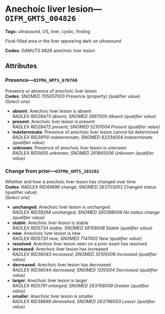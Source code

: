 # Anechoic liver lesion—`OIFM_GMTS_004826`

**Tags:** ultrasound, US, liver, cystic, finding

Fluid-filled area in the liver appearing dark on ultrasound

**Codes:** GAMUTS 4826 anechoic liver lesion

## Attributes

### Presence—`OIFMA_GMTS_670760`

Presence or absence of anechoic liver lesion  
**Codes**: SNOMED 705057003 Presence (property) (qualifier value)  
*(Select one)*

- **absent**: Anechoic liver lesion is absent  
_RADLEX RID28473 absent; SNOMED 2667000 Absent (qualifier value)_
- **present**: Anechoic liver lesion is present  
_RADLEX RID28472 present; SNOMED 52101004 Present (qualifier value)_
- **indeterminate**: Presence of anechoic liver lesion cannot be determined  
_RADLEX RID39110 indeterminate; SNOMED 82334004 Indeterminate (qualifier value)_
- **unknown**: Presence of anechoic liver lesion is unknown  
_RADLEX RID5655 unknown; SNOMED 261665006 Unknown (qualifier value)_

### Change from prior—`OIFMA_GMTS_203202`

Whether and how a anechoic liver lesion has changed over time  
**Codes**: RADLEX RID49896 change; SNOMED 263703002 Changed status (qualifier value)  
*(Select one)*

- **unchanged**: Anechoic liver lesion is unchanged  
_RADLEX RID39268 unchanged; SNOMED 260388006 No status change (qualifier value)_
- **stable**: Anechoic liver lesion is stable  
_RADLEX RID5734 stable; SNOMED 58158008 Stable (qualifier value)_
- **new**: Anechoic liver lesion is new  
_RADLEX RID5720 new; SNOMED 7147002 New (qualifier value)_
- **resolved**: Anechoic liver lesion seen on a prior exam has resolved  
- **increased**: Anechoic liver lesion has increased  
_RADLEX RID36043 increased; SNOMED 35105006 Increased (qualifier value)_
- **decreased**: Anechoic liver lesion has decreased  
_RADLEX RID36044 decreased; SNOMED 1250004 Decreased (qualifier value)_
- **larger**: Anechoic liver lesion is larger  
_RADLEX RID5791 enlarged; SNOMED 263768009 Greater (qualifier value)_
- **smaller**: Anechoic liver lesion is smaller  
_RADLEX RID38669 diminished; SNOMED 263796003 Lesser (qualifier value)_